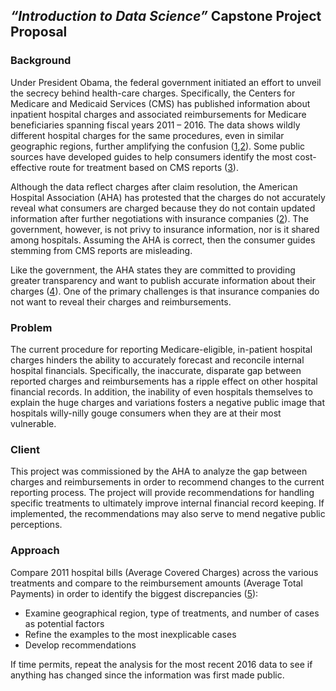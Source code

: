 ## *“Introduction to Data Science”* Capstone Project Proposal

### Background

Under President Obama, the federal government initiated an effort to unveil the secrecy behind health-care charges.  Specifically, the Centers for Medicare and Medicaid Services (CMS) has published information about inpatient hospital charges and associated reimbursements for Medicare beneficiaries spanning fiscal years 2011 – 2016.  The data shows wildly different hospital charges for the same procedures, even in similar geographic regions, further amplifying the confusion ([1](https://www.huffingtonpost.com/2013/05/08/hospital-prices-cost-differences_n_3232678.html),[2]( http://www.modernhealthcare.com/article/20170831/NEWS/170839968)).  Some public sources have developed guides to help consumers identify the most cost-effective route for treatment based on CMS reports ([3](http://archive.nytimes.com/www.nytimes.com/interactive/2013/05/08/business/how-much-hospitals-charge.html)).

Although the data reflect charges after claim resolution, the American Hospital Association (AHA) has protested that the charges do not accurately reveal what consumers are charged because they do not contain updated information after further negotiations with insurance companies ([2]( http://www.modernhealthcare.com/article/20170831/NEWS/170839968)).  The government, however, is not privy to insurance information, nor is it shared among hospitals.  Assuming the AHA is correct, then the consumer guides stemming from CMS reports are misleading.

Like the government, the AHA states they are committed to providing greater transparency and want to publish accurate information about their charges ([4](https://www.aha.org/issue-brief/2018-05-04-hospital-price-transparency)).  One of the primary challenges is that insurance companies do not want to reveal their charges and reimbursements.

### Problem

The current procedure for reporting Medicare-eligible, in-patient hospital charges hinders the ability to accurately forecast and reconcile internal hospital financials.  Specifically, the inaccurate, disparate gap between reported charges and reimbursements has a ripple effect on other hospital financial records.  In addition, the inability of even hospitals themselves to explain the huge charges and variations fosters a negative public image that hospitals willy-nilly gouge consumers when they are at their most vulnerable.

### Client

This project was commissioned by the AHA to analyze the gap between charges and reimbursements in order to recommend changes to the current reporting process.  The project will provide recommendations for handling specific treatments to ultimately improve internal financial record keeping.  If implemented, the recommendations may also serve to mend negative public perceptions.

### Approach

Compare 2011 hospital bills (Average Covered Charges) across the various treatments and compare to the reimbursement amounts (Average Total Payments) in order to identify the biggest discrepancies ([5](https://data.cms.gov/browse?q=IPPS%202011&sortBy=relevance)):

* Examine geographical region, type of treatments, and number of cases as potential factors
* Refine the examples to the most inexplicable cases
* Develop recommendations

If time permits, repeat the analysis for the most recent 2016 data to see if anything has changed since the information was first made public.
